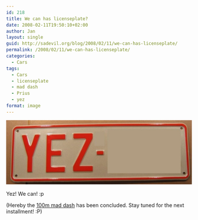 ```yaml
---
id: 218
title: We can has licenseplate?
date: 2008-02-11T19:50:10+02:00
author: Jan
layout: single
guid: http://sadevil.org/blog/2008/02/11/we-can-has-licenseplate/
permalink: /2008/02/11/we-can-has-licenseplate/
categories:
  - Cars
tags:
  - Cars
  - licenseplate
  - mad dash
  - Prius
  - yez
format: image
---
```

![Licenseplate reads YEZ-](/assets/images/2008/02/plate-sm.jpg)

Yez! We can! :p

(Hereby the [100m mad dash](https://kcore.org/2008/01/23/mad-dash/) has been concluded. Stay tuned for the next installment! :P)
